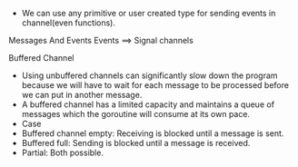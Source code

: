 * We can use any primitive or user created type for sending events in channel(even functions).

Messages And Events
Events ==> Signal channels

Buffered Channel
* Using unbuffered channels can significantly slow down the program because we will have to wait for each message to be processed before we can put in another message.
* A buffered channel has a limited capacity and maintains a queue of messages which the goroutine will consume at its own pace.
* Case
* Buffered channel empty: Receiving is blocked until a message is sent.
* Buffered full: Sending is blocked until a message is received.
* Partial: Both possible.